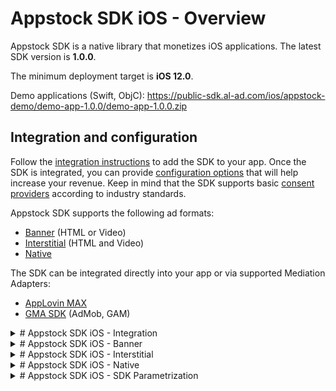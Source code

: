 # Appstock SDK iOS - Overview

Appstock SDK is a native library that monetizes iOS applications. The latest SDK version is **1.0.0**.

The minimum deployment target is **iOS 12.0**.

Demo applications (Swift, ObjC): https://public-sdk.al-ad.com/ios/appstock-demo/demo-app-1.0.0/demo-app-1.0.0.zip

## Integration and configuration

Follow the [integration instructions](./2-appstock-sdk-ios-integration.md#ios-sdk---integration) to add the SDK to your app. Once the SDK is integrated, you can provide [configuration options](./6-appstock-sdk-ios-parametrization.md#ios-sdk---sdk-parametrization) that will help increase your revenue. Keep in mind that the SDK supports basic [consent providers](./7-appstock-sdk-ios-consent-management.md#ios-sdk---consent-management) according to industry standards.  

Appstock SDK supports the following ad formats: 

- [Banner](./3-appstock-sdk-ios-banner.md#ios-sdk---banner) (HTML or Video)
- [Interstitial](./4-appstock-sdk-ios-interstitial.md#ios-sdk---interstitial) (HTML and Video)
- [Native](./5-appstock-sdk-ios-native.md#ios-sdk---native)

The SDK can be integrated directly into your app or via supported Mediation Adapters: 

- [AppLovin MAX](./9-appstock-sdk-ios-applovin.md#ios-sdk---mediation---applovin)
- [GMA SDK](./8-appstock-sdk-ios-admob.md#ios-sdk---mediation---admob) (AdMob, GAM) 

<details>
<summary># Appstock SDK iOS - Integration</summary>
Appstock SDK is available for integration via CocoaPods dependency manager and direct download of the compiled framework.

## Cocoapods

We assume the [CocoaPods](https://cocoapods.org/) dependency manager has already been integrated into the project. If not, follow the “Get Started” instructions on cocoapods.org.

Add this line into your Podfile within the application target:

```bash
pod 'AppstockSDK', '1.0.0'
```

Then run `pod install --repo-update`.

## Direct download

The Appstock SDK is also available via a direct download link: https://public-sdk.al-ad.com/ios/appstock-sdk/1.0.0/AppstockSDK.xcframework.zip

## SDK Initialization

Import the Appstock SDK core class in the main application class:

```swift
import AppstockSDK
```

Initialize Appstock SDK in the `application:didFinishLaunchingWithOptions` method by calling `Appstock.initializeSDK()` method.

*Swift*

```swift 
func application(_ application: UIApplication, 
didFinishLaunchingWithOptions launchOptions: [UIApplication.LaunchOptionsKey: Any]?) -> Bool {  
    // Initialize SDK SDK.
    Appstock.initializeSDK(with: PARTNER_KEY)
}
```

*Objective-C*

```objc
- (BOOL)application:(UIApplication *)application 
didFinishLaunchingWithOptions:(NSDictionary<UIApplicationLaunchOptionsKey, id> *)launchOptions {
    // Initialize SDK SDK.
    [Appstock initializeSDKWithPartnerKey:PARTNER_KEY];
    return YES;
}
```

The `Appstock.initializeSdk()` method has a parameter:

- **partnerKey** - determine the Appstock server URL. The Appstock account manager should provide you with this key.

It is recommended that contextual information be provided after initialization to enrich the ad requests. For this purpose, use [SDK parametrization](./6-appstock-sdk-ios-parametrization.md#ios-sdk---sdk-parametrization) properties.

Once SDK is initialized and all needed parameters are provided, it is ready to request the ads.
</details>

<details>
<summary># Appstock SDK iOS - Banner</summary>


To load a banner ad, create a `AppstockAdView` object, configure it, add it to the view hierarchy, and call its `loadAd()` method.

*Swift*

```swift
private var adView: AppstockAdView!
 
private func loadAd() {
    // 1. Create a AppstockAdView
    adView = AppstockAdView(
        frame: CGRect(origin: .zero, size: CGSize(width: 300, height: 250))
    )
     
    // 2. Configure the AppstockAdView
    adView.placementID = placementID
    adView.delegate = self
     
    // Add Appstock ad view to the app UI
    containerAdView.addSubview(adView)
     
    // 3. Load the ad
    adView.loadAd()
}
```

*Objective-C*

```objc
@property (nonatomic) AppstockAdView * adView;

- (void)loadAd {
    // 1. Create a AppstockAdView
    self.adView = [[AppstockAdView alloc] initWithFrame:CGRectMake(0, 0, 300, 250)];
    
    // 2. Configure the AppstockAdView
    self.adView.placementID = self.placementID;
    self.adView.delegate = self;
    
    // Add Appstock ad view to the app UI
    [self.containerAdView addSubview:self.adView];
    
    // 3. Load the ad
    [self.adView loadAd];
}
```

The `AppstockAdView` should be provided with one of the required configuration properties:

- **placementID** - unique placement identifier generated on the Appstock platform's UI;
- **endpointID** - unique endpoint identifier generated on the Appstock platform's UI.

Which one to use depends on your type of Appstock account.

You should also provide `CGRect` value for ad view to initialize `UIView`.

If you need to integrate video ads, you can also use the `AppstockAdView` object in the same way as for banner ads. The single required change is you should explicitly set the ad format via the respective property:

*Swift*

```swift
adView.adFormat = .video
```

*Objective-C*

```objc
self.adView.adFormat = AppstockAdFormat.video;
```

Once it is done, the TeqBlzae SDK will make ad requests for video placement and render the respective creatives.

You can optionally subscribe to the ad’s lifecycle events by implementing the `AppstockAdViewDelegate` protocol:

*Swift*

```swift
extension BannerAdViewController: AppstockAdViewDelegate {
    
    func adViewPresentationController() -> UIViewController? {
        // View controller used by SDK for presenting modal.
        // Usual implementation may simply return self, 
        // if it is view controller class.
        self
    }
     
    func adView(_ adView: AppstockAdView, didFailToReceiveAdWith error: any Error) {
        // Called when SDK failed to load ad
        print("Did fail to receive ad with error: \(error.localizedDescription)")
    }
     
    func adView(_ adView: AppstockAdView, didReceiveAdWithAdSize adSize: CGSize) {
        // Called when ad is loaded
    }
     
    func adViewWillPresentModal(_ adView: AppstockAdView) {
        // Called when modal is about to be presented
    }
     
    func adViewDidDismissModal(_ adView: AppstockAdView) {
        // Called when modal is dismissed
    }
     
    func adViewWillLeaveApplication(_ adView: AppstockAdView) {
        // Called when the application is about to enter the background
    }
}
```

*Objective-C*

```objc
@interface AppstockBannerAdViewController : UIViewController <AppstockAdViewDelegate>

@end

// ...

- (UIViewController *)adViewPresentationController {
    // View controller used by SDK for presenting modal.
    // Usual implementation may simply return self, 
    // if it is view controller class.
    return self;
}

- (void)adView:(AppstockAdView *)adView didFailToReceiveAdWith:
(NSError *)error {
    // Called when Appstock SDK failed to load ad
    NSLog(@"Did fail to receive ad with error: %@", error.localizedDescription);
}

- (void)adView:(AppstockAdView *)adView 
didReceiveAdWithAdSize:(CGSize)adSize {
    // Called when ad is loaded
}

- (void)adViewWillPresentModal:(AppstockAdView *)adView {
    // Called when modal is about to be presented
}

- (void)adViewDidDismissModal:(AppstockAdView *)adView {
    // Called when modal is dismissed
}

- (void)adViewWillLeaveApplication:(AppstockAdView *)adView {
    // Called when the application is about to enter the background
}
```

The `refreshInterval` property controls the frequency of automatic ad refreshes. This interval is set in seconds and dictates how often a new ad request is made after the current ad is displayed.

*Swift*

```swift
adView.refreshInterval = 30.0
```

*Objective-C*

```objc
adView.refreshInterval = 30.0;
```

You can stop auto refresh by calling respective method:

*Swift*

```swift
adView.stopAutoRefresh()
```

*Objective-C*

```objc
[adView stopAutoRefresh];
```

You can also set `adPosition` property to specify the position of the ad on the screen and corresponding value will be sent in `bidRequest.imp[].banner.pos` ORTB field during bid request.

*Swift*

```swift
adView.adPosition = .footer
```

*Objective-C*

```objc
adView.adPostion = AppstockAdPositionFooter;
```
</details>

<details>
<summary># Appstock SDK iOS - Interstitial</summary>


To load interstitial ads, you should create and configure the `AppstockInterstitialAdUnit` and call its `loadAd()` method.

*Swift*

```swift
private var interstitialAdUnit: AppstockInterstitialAdUnit!
 
private func loadAd() {
    // 1. Create a AppstockInterstitialAdUnit
    interstitialAdUnit = AppstockInterstitialAdUnit()
     
    // 2. Configure the AppstockInterstitialAdUnit
    interstitialAdUnit.placementID = placementID
    interstitialAdUnit.delegate = self
     
    // 3. Load the interstitial ad
    interstitialAdUnit.loadAd()
}
```

*Objective-C*

```objc
@property (nonatomic) AppstockInterstitialAdUnit * interstitialAdUnit;

- (void)loadAd {
    // 1. Create a AppstockInterstitialAdUnit
    self.interstitialAdUnit = [[AppstockInterstitialAdUnit alloc] init];
    
    // 2. Configure the AppstockInterstitialAdUnit
    self.interstitialAdUnit.placementID = self.placementID;
    self.interstitialAdUnit.delegate = self;
    
    // 3. Load the interstitial ad
    [self.interstitialAdUnit loadAd];
}
```

If you need to integrate **video** ads or **multiformat** ads, you should set the adFormats property to the respective value:        

*Swift*

```swift
// Make ad request for video ad
interstitialAdUnit.adFormats = [.video]
 
// Make ad request for both video and banner ads
interstitialAdUnit.adFormats = [.video, .banner]
 
// Make ad request for banner ad (default behaviour)
interstitialAdUnit.adFormats = [.banner]
```

*Objective-C*

```objc
// Make ad request for video ad
interstitialAdUnit.adFormats = [NSSet setWithArray:@[AppstockAdFormat.video]];
 
// Make ad request for both video and banner ads
interstitialAdUnit.adFormats = [NSSet setWithArray:@[AppstockAdFormat.video, AppstockAdFormat.banner]];
 
// Make ad request for banner ad (default behaviour)
interstitialAdUnit.adFormats = [NSSet setWithArray:@[AppstockAdFormat.banner]];
```

You can check if the ad is ready to be shown by calling respective property:

*Swift*

```swift
if interstitialAdUnit.isReady {
    // Show the ad...
}
```

*Objective-C*

```objc
if (interstitialAdUnit.isReady) {
        
}
```

Once the ad is loaded, you can invoke the `show()` method at any appropriate point of the app flow to present the fullscreen ad. To know when the ad is loaded, you should implement `AppstockInterstitialAdUnitDelegate` protocol and subscribe to the ad events in its methods.

When the delegate’s method `interstitialDidReceiveAd` is called, it means that the SDK has successfully loaded the ad. Starting from this point, you can call the `show()` method to display the full-screen ad.

*Swift*

```swift 
extension AppstockBannerInterstitialViewController: 
AppstockInterstitialAdUnitDelegate {
     
    func interstitialDidReceiveAd(_ interstitial: AppstockInterstitialAdUnit) {
        // Called when ad is loaded
         
        // Show the full screen ad
        if interstitialAdUnit.isReady {
            interstitial.show(from: self)
        }
    }
     
    func interstitial(
        _ interstitial: AppstockInterstitialAdUnit,
        didFailToReceiveAdWithError error: (any Error)?
    ) {
        // Called when Appstock SDK failed to load ad
        print("Did fail to receive ad with error: 
        \(String(describing: error?.localizedDescription))")
    }
     
    func interstitialWillPresentAd(_ interstitial: AppstockInterstitialAdUnit) {
        // Called when interstitial is about to be presented
    }
     
    func interstitialDidDismissAd(_ interstitial: AppstockInterstitialAdUnit) 
    {
        // Called when interstitial is dismissed
    }
     
    func interstitialDidClickAd(_ interstitial: AppstockInterstitialAdUnit) {
        // Called when interstitial was clicked
    }
     
    func interstitialWillLeaveApplication(_ interstitial: 
    AppstockInterstitialAdUnit) {
        // Called when the application is about to enter the background
    }
}
```

*Objective-C*

```objc
@interface AppstockBannerInterstitialViewController : UIViewController <AppstockInterstitialAdUnitDelegate>

@end

// ...

- (void)interstitial:(AppstockInterstitialAdUnit *)interstitial didFailToReceiveAdWithError:(NSError *)error {
    // Called when Appstock SDK failed to load ad
    NSLog(@"Did fail to receive ad with error: %@", error.localizedDescription);
}

- (void)interstitialDidReceiveAd:(AppstockInterstitialAdUnit *)interstitial {
    // Called when ad is loaded
    [interstitial showFrom:self];
}

- (void)interstitialWillPresentAd:(AppstockInterstitialAdUnit *)interstitial {
    // Called when interstitial is about to be presented
}

- (void)interstitialDidDismissAd:(AppstockInterstitialAdUnit *)interstitial {
    // Called when interstitial is dismissed
}

- (void)interstitialDidClickAd:(AppstockInterstitialAdUnit *)interstitial {
    // Called when interstitial was clicked
}

- (void)interstitialWillLeaveApplication:(AppstockInterstitialAdUnit *)interstitial {
    // Called when the application is about to enter the background
}
```

### Rendering Controls

The following properties enable rendering customization of video interstitial ads.

| Property             | Description                                                                                                                                                     |
|----------------------|-----------------------------------------------------------------------------------------------------------------------------------------------------------------|
| isMuted              | This option lets you switch the sound on or off during playback. Default is `false`.                                                                            |
| closeButtonArea      | This setting determines the percentage of the device screen that the close button should cover. Allowed range - `0...1`. Default value is `0.1`.                |
| closeButtonPosition  | This setting controls where the close button appears on the screen. Allowed values: `topLeft`, `topRight`. Other values will be ignored. Default is `topRight`. |
| skipButtonArea       | This setting determines the percentage of the device screen that the skip button should cover. Allowed range - `0...1`. Default value is `0.1`.                 |
| skipButtonPosition   | This control sets the position of the skip button. Allowed values: `topLeft`, `topRight`. Other values will be ignored. Default is `topLeft`.                   |
| skipDelay            | This setting determines the number of seconds after the start of playback before the skip or close button should appear. Default value is `10.0`.               |
| isSoundButtonVisible | This option switches on or off the visibility of the sound/mute button for users. Default value is `false`.                                                     |

Usage example: 

*Swift*

```swift
interstitialAdUnit.isMuted = true
interstitialAdUnit.closeButtonArea = 0.2
interstitialAdUnit.closeButtonPosition = .topRight
interstitialAdUnit.skipButtonArea = 0.2
interstitialAdUnit.skipButtonPosition = .topLeft
interstitialAdUnit.skipDelay = 15.0
interstitialAdUnit.isSoundButtonVisible = true
```

*Objective-C*

```objc
interstitialAdUnit.isMuted = YES;
interstitialAdUnit.closeButtonArea = 0.2;
interstitialAdUnit.closeButtonPosition = AppstockPositionTopRight;
interstitialAdUnit.skipButtonArea = 0.2;
interstitialAdUnit.skipButtonPosition = AppstockPositionTopLeft;
interstitialAdUnit.skipDelay = 15.0;
interstitialAdUnit.isSoundButtonVisible = YES;
```
</details>

<details>
<summary># Appstock SDK iOS - Native</summary>

To load a native ad, you should initialize and configure `AppstockNativeAdUnit` object and call the `loadAd()` method.

*Swift*

```swift
private var nativeAdUnit: AppstockNativeAdUnit!
private var nativeAd: AppstockNativeAd?
 
private func loadAd() {
    // 1. Create a AppstockNativeAdUnit
    nativeAdUnit = AppstockNativeAdUnit()
     
    // 2. Configure the AppstockNativeAdUnit
    nativeAdUnit.placementID = placementID
    let image = AppstockNativeAssetImage(minimumWidth: 200, 
    minimumHeight: 50, required: true)
    image.type = .Main
     
    let icon = AppstockNativeAssetImage(minimumWidth: 20, 
    minimumHeight: 20, required: true)
    icon.type = .Icon
     
    let title = AppstockNativeAssetTitle(length: 90, required: true)
    let body = AppstockNativeAssetData(type: .description, required: true)
    let cta = AppstockNativeAssetData(type: .ctatext, required: true)
    let sponsored = AppstockNativeAssetData(type: .sponsored, required: true)
     
    let parameters = AppstockNativeParameters()
    parameters.assets = [title, icon, image, sponsored, body, cta]
     
    let eventTracker = AppstockNativeEventTracker(
        event: .Impression,
        methods: [.Image, .js]
    )
     
    parameters.eventtrackers = [eventTracker]
    parameters.context = .Social
    parameters.placementType = .FeedContent
    parameters.contextSubType = .Social
     
    nativeAdUnit.parameters = parameters
     
    nativeAdUnit.loadAd { [weak self] ad, error in
        guard let self = self else {
            return
        }
         
        guard let ad = ad, error == nil else {
            return
        }
         
        self.nativeAd = ad
        self.nativeAd?.delegate = self
         
        // 3. Render the native ad
        self.titleLabel.text = ad.title
        self.bodyLabel.text = ad.text
        self.sponsoredLabel.text = ad.sponsoredBy
         
        self.mainImageView.setImage(from: ad.imageUrl, p
        laceholder: UIImage(systemName: "photo.artframe"))
        self.iconView.setImage(from: ad.iconUrl, 
        placeholder: UIImage(systemName: "photo.artframe"))
        
        self.callToActionButton.setTitle(ad.callToAction, for: .normal)
         
        self.nativeAd?.registerView(view: self.view, 
        clickableViews: [self.callToActionButton])
    }
}
```

*Objective-C*

```objc
@property (nonatomic) AppstockNativeAdUnit * nativeAdUnit;
@property (nonatomic, nullable) AppstockNativeAd * nativeAd;

- (void)loadAd {
    // 1. Create a AppstockNativeAdUnit
    self.nativeAdUnit = [[AppstockNativeAdUnit alloc] init];
    
    // 2. Configure the AppstockNativeAdUnit
    self.nativeAdUnit.placementID = self.placementID;
    
    AppstockNativeAssetImage *image = [
        [AppstockNativeAssetImage alloc]
        initWithMinimumWidth:200
        minimumHeight:200
        required:true
    ];
    
    image.type = AppstockImageAsset.Main;
    
    AppstockNativeAssetImage *icon = [
        [AppstockNativeAssetImage alloc]
        initWithMinimumWidth:20
        minimumHeight:20
        required:true
    ];
    
    icon.type = AppstockImageAsset.Icon;
    
    AppstockNativeAssetTitle *title = [
        [AppstockNativeAssetTitle alloc]
        initWithLength:90
        required:true
    ];
    
    AppstockNativeAssetData *body = [
        [AppstockNativeAssetData alloc]
        initWithType:AppstockDataAssetDescription
        required:true
    ];
    
    AppstockNativeAssetData *cta = [
        [AppstockNativeAssetData alloc]
        initWithType:AppstockDataAssetCtatext
        required:true
    ];
    
    AppstockNativeAssetData *sponsored = [
        [AppstockNativeAssetData alloc]
        initWithType:AppstockDataAssetSponsored
        required:true
    ];
    
    AppstockNativeParameters * parameters = [AppstockNativeParameters new];
    parameters.assets = @[title, icon, image, sponsored, body, cta];
    
    AppstockNativeEventTracker * eventTracker = [
        [AppstockNativeEventTracker alloc]
        initWithEvent:AppstockEventType.Impression
        methods:@[AppstockEventTracking.Image, AppstockEventTracking.js]
    ];
    
    parameters.eventtrackers = @[eventTracker];
    parameters.context = AppstockContextType.Social;
    parameters.placementType = AppstockPlacementType.FeedContent;
    parameters.contextSubType = AppstockContextSubType.Social;
    
    self.nativeAdUnit.parameters = parameters;
    
    __weak typeof(self) weakSelf = self;
    [self.nativeAdUnit loadAdWithCompletion:^(AppstockNativeAd * _Nullable ad, NSError * _Nullable error) {
        if (error != nil || ad == nil) {
            return;
        }
        
        weakSelf.nativeAd = ad;
        weakSelf.nativeAd.delegate = self;
        
        weakSelf.titleLabel.text = ad.title;
        weakSelf.bodyLabel.text = ad.text;
        weakSelf.sponsoredLabel.text = ad.sponsoredBy;
        
        [weakSelf.mainImageView setImageFromURLString:ad.imageUrl
         placeholder:[UIImage systemImageNamed:@"photo.artframe"]];
        [weakSelf.iconView setImageFromURLString:ad.iconUrl
        placeholder:[UIImage systemImageNamed:@"photo.artframe"]];
        [weakSelf.callToActionButton 
        setTitle:ad.callToAction  forState:UIControlStateNormal];
    }];
}
```

You can configure the native assets by setting up `parameters` property. Here is a brief description of `AppstockNativeParameters`:

- **`assets`** - an array of assets associated with the native ad.

- **`eventtrackers`** - an array of event trackers used for tracking native ad events.

- **`version`** - the version of the native parameters. Default is `"1.2"`.

- **`context`** - the context type for the native ad (e.g., content, social).

- **`contextSubType`** - a more	detailed context in which the ad	appears.

- **`placementType`** - the design/format/layout of the ad unit	being	offered.

- **`placementCount`** - the	number of identical placements in	this layout. Default is `1`.

- **`sequence`** - the sequence number of the ad in a series. Default is `0`.

- **`asseturlsupport`** - whether the supply source / impression impression	supports	returning an assetsurl	instead	of	an	asset	object. Default is `0` (unsupported).

- **`durlsupport`**  - whether the supply source / impression	supports	returning a	dco url instead of an asset object. Default is `0` (unsupported).		

- **`privacy`**  - set	to	1 when the native ad support buyer-specific	privacy notice. Default is `0`.

- **`ext`**  - a dictionary to hold any additional data as key-value pairs.

Here is a brief description of available assets:

| Class/Enum                    | Type        | Name                | Description                                                                                       |
|-------------------------------|-------------|---------------------|---------------------------------------------------------------------------------------------------|
| `AppstockNativeAssetTitle`    | Class       |                     | A subclass representing a title asset in a native ad.                                             |
|                               | Property    | `ext`               | An optional extension for additional data.                                                        |
|                               | Property    | `length`            | The length of the title.                                                                          |
| `AppstockNativeAssetImage`    | Class       |                     | A subclass representing an image asset in a native ad.                                            |
|                               | Property    | `type`              | The type of image asset (e.g., icon, main image).                                                 |
|                               | Property    | `width`             | The width of the image.                                                                           |
|                               | Property    | `widthMin`          | The minimum width of the image.                                                                   |
|                               | Property    | `height`            | The height of the image.                                                                          |
|                               | Property    | `heightMin`         | The minimum height of the image.                                                                  |
|                               | Property    | `mimes`             | An array of supported MIME types for the image.                                                   |
|                               | Property    | `ext`               | An optional extension for additional data.                                                        |
| `AppstockNativeAssetData`     | Class       |                     | A subclass representing a data asset in a native ad.                                              |
|                               | Property    | `length`            | The length of the data string.                                                                    |
|                               | Property    | `ext`               | An optional extension for additional data.                                                        |
|                               | Property    | `type`              | The type of data asset (e.g., sponsored, description).                                            |
| `AppstockImageAsset`          | Class       |                     | A class representing different types of image assets in the Appstock SDK.                         |
|                               | Property    | `Icon`              | Represents an icon image asset.                                                                   |
|                               | Property    | `Main`              | Represents a main image asset.                                                                    |
|                               | Property    | `Custom`            | Represents a custom image asset.                                                                  |
| `AppstockDataAsset`           | Enum        |                     | An enum representing different types of data assets in the Appstock SDK.                          |
|                               | Case        | `sponsored`         | Represents sponsored content.                                                                     |
|                               | Case        | `description`       | Represents a description.                                                                         |
|                               | Case        | `rating`            | Represents a rating.                                                                              |
|                               | Case        | `likes`             | Represents likes.                                                                                 |
|                               | Case        | `downloads`         | Represents download count.                                                                        |
|                               | Case        | `price`             | Represents the price.                                                                             |
|                               | Case        | `saleprice`         | Represents a sale price.                                                                          |
|                               | Case        | `phone`             | Represents a phone number.                                                                        |
|                               | Case        | `address`           | Represents an address.                                                                            |
|                               | Case        | `description2`      | Represents a secondary description.                                                               |
|                               | Case        | `displayurl`        | Represents a display URL.                                                                         |
|                               | Case        | `ctatext`           | Represents call-to-action text.                                                                   |
|                               | Case        | `Custom`            | Represents a custom data asset.                                                                   |
|                               | Method      | `exchangeID`        | Returns or sets the exchange ID for the `Custom` case.                         

You can also specify what type of event tracking is supported. For that you need to set `eventtrackers` property. Here is a brief description of available types:

| Class/Enum                    | Type        | Name                | Description                                                                                       |
|-------------------------------|-------------|---------------------|---------------------------------------------------------------------------------------------------|
| `AppstockNativeEventTracker`  | Class       |                     | A class representing event trackers for native ads.                                               |
|                               | Property    | `event`             | The type of event to be tracked (e.g., impression, viewable impression).                          |
|                               | Property    | `methods`           | An array of tracking methods used for the event.                                                  |
|                               | Property    | `ext`               | An optional extension for additional data.                                                        |
| `AppstockEventType`           | Class       |                     | A class representing different event types that can be tracked.                                   |
|                               | Property    | `Impression`        | Represents an impression event.                                                                   |
|                               | Property    | `ViewableImpression50` | Represents a 50% viewable impression event.                                                    |
|                               | Property    | `ViewableImpression100` | Represents a 100% viewable impression event.                                                 |
|                               | Property    | `ViewableVideoImpression50` | Represents a 50% viewable video impression event.                                         |
|                               | Property    | `Custom`            | Represents a custom event type.                                                                   |
| `AppstockEventTracking`       | Class       |                     | A class representing different methods of event tracking.                                         |
|                               | Property    | `Image`             | Represents image-based event tracking.                                                            |
|                               | Property    | `js`                | Represents JavaScript-based event tracking.                                                       |
|                               | Property    | `Custom`            | Represents a custom tracking method.                                                              |


Once the ad is loaded, the SDK provides you with a `AppstockNativeAd` object in the callback of the `loadAd()` method. This object contains ad assets that you should apply to the native ad layout.

If you need to manage stages of the ad lifecycle you should implement the `AppstockNativeAdDelegate` protocol.

*Swift*

```swift
extension AppstockNativeViewController: AppstockNativeAdDelegate {
     
    func adDidExpire(ad: AppstockNativeAd) {
        // Called when the ad expired
    }
     
    func adWasClicked(ad: AppstockNativeAd) {
        // Called when the ad was clicked
    }
     
    func adDidLogImpression(ad: AppstockNativeAd) {
        // Called when the impression was logged
    }
}
```

*Objective-C*

```objc
@interface AppstockNativeViewController : UIViewController<AppstockNativeAdDelegate>

@end

// ...

- (void)adDidExpireWithAd:(AppstockNativeAd *)ad {
    // Called when the ad expired
}

- (void)adWasClickedWithAd:(AppstockNativeAd *)ad {
    // Called when the ad was clicked
}

- (void)adDidLogImpressionWithAd:(AppstockNativeAd *)ad {
    // Called when the impression was logged
}
```

If you need ORTB native request object, you can use `getNativeRequestObject` method for that. It returns a dictionary with request configuration.

*Swift*

```swift
let request = adUnit.getNativeRequestObject()
```

*Objective-C*

```objc
NSDictionary * request = [self.nativeAdUnit getNativeRequestObject];
```
</details>

<details>
<summary># Appstock SDK iOS - SDK Parametrization</summary>

## Configuration via `AppstockTargeting` class

The `AppstockTargeting` class provided a set of properties that allow to enrich the ad request. 


| Method                           | Description                                                                                                                   | OpenRTB field              |
|----------------------------------|:------------------------------------------------------------------------------------------------------------------------------|----------------------------|
| AppstockTargeting.userExt        | Placeholder for exchange-specific extensions to OpenRTB.                                                                      | user.ext                   |
| AppstockTargeting.userCustomData | Set the specific user data                                                                                                    | user.customdata            |
| AppstockTargeting.subjectToCOPPA | Integer flag indicating if this request is subject to the COPPA regulations established by the USA FTC, where 0 = no, 1 = yes | regs.coppa                 |
| AppstockTargeting.storeURL       | App store URL for an installed app.                                                                                           | app.storeurl               |
| AppstockTargeting.sourceapp      | ID of publisher app in Apple’s App Store.                                                                                     | imp[].ext.skadn.sourceapp  |
| AppstockTargeting.publisherName  | App's publisher name                                                                                                          | app.publisher.name         |
| AppstockTargeting.itunesID       | The app identifier in iTunes.                                                                                                 | app.bundle                 |
| AppstockTargeting.eids           | Placeholder for User Identity Links                                                                                           | usr.ext.eids               |
| AppstockTargeting.externalUserIds           | Defines the User Id Object from an External Thrid Party Source.                                                                                           | usr.ext.eids               |
| AppstockTargeting.domain         | Domain of the app (e.g., “mygame.foo.com”).                                                                                   | app.domain                 |
| AppstockTargeting.coordinate     | Location of the user’s home base. This is not necessarily their current location                                              | user.geo.lat,<br />user.geo.lon |
| AppstockTargeting.addAppKeyword  | Comma-separated list of keywords about the app                                                                                | app.keywords               |

Usage examples: 

*Swift*

```swift
// Set the userExt property
AppstockTargeting.shared.userExt = ["customField": "value"]

// Set the userCustomData property
AppstockTargeting.shared.userCustomData = "{\"key\":\"value\"}"

// Set the subjectToCOPPA property
AppstockTargeting.shared.subjectToCOPPA = true

// Set the storeURL property
AppstockTargeting.shared.storeURL = "https://appstore.com/app"

// Set the sourceapp property
AppstockTargeting.shared.sourceapp = "123456789"

// Set the publisherName property
AppstockTargeting.shared.publisherName = "MyPublisher"

// Set the itunesID property
AppstockTargeting.shared.itunesID = "com.example.app"

// Set the eids property
AppstockTargeting.shared.eids = [["uids":["id": "123"], "source": "idfa"]]

// Set the externalUserIds property
AppstockTargeting.shared.externalUserIds = 
[AppstockExternalUserId(source: "adserver.org", identifier: 
"111111111111", ext: ["partner" : "abs"])]

// Set the domain property
AppstockTargeting.shared.domain = "mygame.foo.com"

// Set the coordinate property
AppstockTargeting.shared.coordinate = NSValue(cgCoordinate: 
CLLocationCoordinate2D(latitude: 37.7749, longitude: -122.4194))

// Add a keyword
AppstockTargeting.shared.addAppKeyword("gaming")
```

*Objective-C*

```objc
// Set the userExt property
AppstockTargeting.shared.userExt = @{@"customField": @"value"};

// Set the userCustomData property
AppstockTargeting.shared.userCustomData = @"{\"key\":\"value\"}";

// Set the subjectToCOPPA property
AppstockTargeting.shared.subjectToCOPPAObjc = @1;

// Set the storeURL property
AppstockTargeting.shared.storeURL = @"https://appstore.com/app";

// Set the sourceapp property
AppstockTargeting.shared.sourceapp = @"123456789";

// Set the publisherName property
AppstockTargeting.shared.publisherName = @"MyPublisher";

// Set the itunesID property
AppstockTargeting.shared.itunesID = @"com.example.app";

// Set the eids property
AppstockTargeting.shared.eids = @[@{@"uids": @{@"id": @"123"}, @"source": @"idfa"}];

// Set the externalUserIds property
AppstockTargeting.shared.externalUserIds = @[[[AppstockExternalUserId 
alloc] initWithSource:@"adserver.org" identifier:@"111111111111" atype:@1 
ext:@{@"partner": @"abs"}]];

// Set the domain property
AppstockTargeting.shared.domain = @"mygame.foo.com";

// Set the coordinate property
AppstockTargeting.shared.coordinate = [NSValue 
valueWithMKCoordinate:CLLocationCoordinate2DMake(37.7749, -122.4194)];

// Add a keyword
[AppstockTargeting.shared addAppKeyword:@"gaming"];
```

## Configuration via `Appstock` class

`Appstock` class provides some properties to configure SDK and ad request. Here is a brief overview: 

| Property/Method                    | Description                                                                          |
|------------------------------------|--------------------------------------------------------------------------------------|
| `timeoutUpdated`                   | Indicates whether the ad request timeout has been updated.                           |
| `debugRequests`                    | Enables or disables debug mode for requests.                                    |
| `endpointID`                       | A unique identifier generated on the platform's UI.                                  |
| `shouldAssignNativeAssetID`        | Determines whether the asset ID for native ads should be manually assigned.          |
| `shareGeoLocation`                 | Controls whether location data is shared for better ad targeting.                    |
| `logLevel`                         | Sets the desired verbosity of the logs.                                              |
| `externalUserIdArray`              | An array containing objects that hold external user ID parameters.                   |
| `version`                          | Returns the SDK version.                                                             |
| `omsdkVersion`                     | Returns the OM SDK version used by the SDK.                                          |
| `timeoutMillis`                    | The timeout in milliseconds for ad requests.                                         |
| `timeoutMillisDynamic`             | The dynamic timeout value set when `timeoutMillis` changes.                          |
| `adRequestTimeout`                 | The time interval allowed for a creative to load before it is considered a failure.  |
| `adRequestTimeoutPreRenderContent` | The time interval allowed for video and interstitial creatives to load.              |
| `initializeSDK(with partnerKey)`   | Initializes the Appstock SDK with the provided partner key.                          |

Usage examples:

*Swift*

```swift
// Setting the timeoutUpdated flag
Appstock.shared.timeoutUpdated = true

// Enabling debug logging
Appstock.shared.debugRequests = true

// Setting the endpoint ID
Appstock.shared.endpointID = "12345"

// Managing the asset ID for native ads
Appstock.shared.shouldAssignNativeAssetID = true

// Sharing location data for targeted ads
Appstock.shared.shareGeoLocation = true

// Setting the log level to debug
Appstock.shared.logLevel = .debug

// Adding an external user ID
Appstock.shared.externalUserIdArray = [AppstockExternalUserId(
source: "adserver.org", identifier: "111111111111", 
ext: ["partner" : "abs"])]

// Accessing the SDK version
let sdkVersion = Appstock.shared.version

// Accessing the OM SDK version
let omVersion = Appstock.shared.omsdkVersion

// Setting the timeout for ad requests
Appstock.shared.timeoutMillis = 5000

// Adjusting the creative load time
Appstock.shared.adRequestTimeout = 8.0

// Adjusting the pre-rendered content load time
Appstock.shared.adRequestTimeoutPreRenderContent = 20.0

// Initializing the SDK
Appstock.initializeSDK(with: "partner-key")
```

*Objective-C*

```objc
// Setting the timeoutUpdated flag
Appstock.shared.timeoutUpdated = YES;

// Enabling debug logging
Appstock.shared.debugRequests = YES;

// Setting the endpoint ID
Appstock.shared.endpointID = @"12345";

// Managing the asset ID for native ads
Appstock.shared.shouldAssignNativeAssetID = YES;

// Sharing location data for targeted ads
Appstock.shared.shareGeoLocation = YES;

// Setting the log level to debug
Appstock.shared.logLevel = APSLogLevel.debug;

// Adding an external user ID
Appstock.shared.externalUserIdArray = @[[[AppstockExternalUserId alloc] 
initWithSource:@"adserver.org" identifier:@"111111111111" atype:@1 
ext:@{@"partner": @"abs"}]];

// Accessing the SDK version
NSString *sdkVersion = Appstock.shared.version;

// Accessing the OM SDK version
NSString *omVersion = Appstock.shared.omsdkVersion;

// Setting the timeout for ad requests
Appstock.shared.timeoutMillis = 5000;

// Adjusting the creative load time
Appstock.shared.adRequestTimeout = 8.0;

// Adjusting the pre-rendered content load time
Appstock.shared.adRequestTimeoutPreRenderContent = 20.0;

// Initializing the SDK
[Appstock initializeSDKWith:@"partner-key"];
```

# Appstock SDK iOS - Consent Management

Appstock SDK reads consent data provided by CMPs from User Settings and sends it in the ad request. You shouldn’t do anything except to be sure that the CMP SDKs write data into particular place in the user storage defined by the IAB standards. The following table describes which data is used by SDK and how exactly:

| Storage Key                                                                                                                                                  | Description                                                                                                                                                                                                      |                                                    |
|--------------------------------------------------------------------------------------------------------------------------------------------------------------|------------------------------------------------------------------------------------------------------------------------------------------------------------------------------------------------------------------|----------------------------------------------------|
| [TCF v2](https://github.com/InteractiveAdvertisingBureau/GDPR-Transparency-and-Consent-Framework/blob/master/TCFv2/IAB%20Tech%20Lab%20-%20CMP%20API%20v2.md) |                                                                                                                                                                                                                  |                                                    |
| `IABTCF_gdprApplies`                                                                                                                                         | Number: <br> 1 GDPR applies in current context <br> 0 - GDPR does not apply in current context <br> Unset - undetermined (default before initialization)                                                         | `regs.ext.gdpr`                                    |
| `IABTCF_TCString`                                                                                                                                            | String: Full encoded TC string                                                                                                                                                                                   | `user.ext.consent`                                 |
| `IABTCF_PurposeConsents`                                                                                                                                     | Binary String: The '0' or '1' at position n – where n's indexing begins at 0 – indicates the consent status for purpose ID n+1; false and true respectively. eg. '1' at index 0 is consent true for purpose ID 1 | Defines the ability of SDK to collect device info. |
| [CCPA](https://github.com/InteractiveAdvertisingBureau/USPrivacy/blob/master/CCPA/USP%20API.md)                                                              |                                                                                                                                                                                                                  |                                                    |
| `IABUSPrivacy_String`                                                                                                                                        | String: Aligns with IAB OpenRTB CCPA Advisory. <br> The String encodes all choices and information.                                                                                                              | `regs.ext.us_privacy`                              |
| [GPP](https://github.com/InteractiveAdvertisingBureau/Global-Privacy-Platform/blob/main/Core/CMP%20API%20Specification.md)                                   |                                                                                                                                                                                                                  |                                                    |
| `IABGPP_HDR_GppString`                                                                                                                                       | Full consent string in its encoded form                                                                                                                                                                          | `regs.gpp`                                         |
| `IABGPP_GppSID`                                                                                                                                              | Section ID(s) considered to be in force. Multiple IDs are separated by underscore, e.g. “2_3”                                                                                                                    | `regs.gpp_sid`                                     |

</details>

